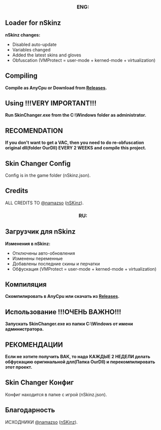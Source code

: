 <h3 align="center">ENG:</h3>

## Loader for nSkinz

**nSkinz changes:**
- Disabled auto-update
- Variables changed
- Added the latest skins and gloves
- Obfuscation (VMProtect = user-mode + kerned-mode + virtualization)

## Compiling

**Compile as AnyCpu or Download from [Releases](https://github.com/EugeneSunrise/SkinChanger/releases/download/1.1/SkinChanger.rar).**


## Using !!!VERY IMPORTANT!!!

**Run SkinChanger.exe from the C:\Windows folder as administrator.**

## RECOMENDATION

**If you don't want to get a VAC, then you need to do re-obfuscation original dll(folder OurDll) EVERY 2 WEEKS and compile this project.**

## Skin Changer Config

Config is in the game folder (nSkinz.json).


## Credits
ALL CREDITS TO [@namazso](https://github.com/namazso) ([nSKinz](https://github.com/namazso/nSkinz)).


<h3 align="center">RU:</h3>

## Загрузчик для nSkinz

**Изменения в nSkinz:**
- Отключены авто-обновления
- Изменены переменные
- Добавлены последние скины и перчатки
- Обфускация (VMProtect = user-mode + kerned-mode + virtualization)

## Компиляция

**Скомпилировать в AnyCpu или скачать из [Releases](https://github.com/EugeneSunrise/SkinChanger/releases/download/1.1/SkinChanger.rar).**


## Использование !!!ОЧЕНЬ ВАЖНО!!!

**Запускать SkinChanger.exe из папки C:\Windows от имени администратора.**

## РЕКОМЕНДАЦИИ

**Если не хотите получить ВАК, то надо КАЖДЫЕ 2 НЕДЕЛИ делать обфускацию оригинальной длл(Папка OurDll) и перекомпилировать этот проект.**

## Skin Changer Конфиг

Конфиг находится в папке с игрой (nSkinz.json).


## Благодарность
ИСХОДНИКИ [@namazso](https://github.com/namazso) ([nSKinz](https://github.com/namazso/nSkinz)).
